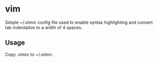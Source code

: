 # vim

Simple ~/.vimrc config file used to enable syntax highlighting and convert tab indentation to a width of 4 spaces.

## Usage

Copy .vimrc to ~/.vimrc.
